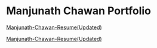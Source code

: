 
# Manjunath Chawan Portfolio
[Manjunath-Chawan-Resume(Updated)](https://github.com/user-attachments/files/18535191/Manjunath-Chawan-Resume(Updated))

[Manjunath-Chawan-Resume(Updated)](https://github.com/ManjunathChawan/Manjunath-Portfolio/blob/master/resume/Manjunath-Chawan-Resume(Updated).pdf)

